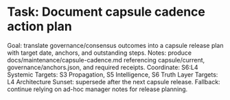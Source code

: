 # Task: Document capsule cadence action plan
Goal: translate governance/consensus outcomes into a capsule release plan with target date, anchors, and outstanding steps.
Notes: produce docs/maintenance/capsule-cadence.md referencing capsule/current, governance/anchors.json, and required receipts.
Coordinate: S6:L4
Systemic Targets: S3 Propagation, S5 Intelligence, S6 Truth
Layer Targets: L4 Architecture
Sunset: supersede after the next capsule release.
Fallback: continue relying on ad-hoc manager notes for release planning.
